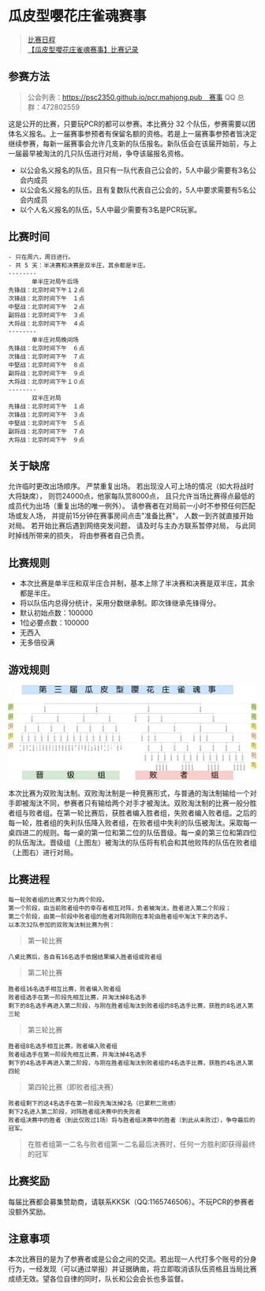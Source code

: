 # 瓜皮型嚶花庄雀魂赛事

> [比赛日程](day.md)  
> [【瓜皮型嚶花庄雀魂赛事】比赛记录](https://mahjong.pub/?cid=43)

## 参赛方法

>公会列表：https://psc2350.github.io/pcr.mahjong.pub　赛事 QQ 总群：472802559

这是公开的比赛，只要玩PCR的都可以参赛。本比赛分 32 个队伍，参赛需要以团体名义报名。上一届赛事参预者有保留名额的资格。若是上一届赛事参预者皆决定继续参赛，每新一届赛事会允许几支新的队伍报名。新队伍会在该届开始前，与上一届最早被淘汰的几只队伍进行对局，争夺该届报名资格。
- 以公会名义报名的队伍，且只有一队代表自己公会的，5人中最少需要有3名公会内成员
- 以公会名义报名的队伍，且有复数队代表自己公会的，5人中要求需要有5名公会内成员
- 以个人名义报名的队伍，5人中最少需要有3名是PCR玩家。

## 比赛时间

    - 只在周六，周日进行。
    - 共 5 天：半决赛和决赛是双半庄，其余都是半庄。
    --------
    　　　　单半庄对局午后场
    先锋战：北京时间下午１２点
    次锋战：北京时间下午　１点
    中堅战：北京时间下午　２点
    副将战：北京时间下午　３点
    大将战：北京时间下午　４点
    --------
    　　　　单半庄对局晚间场
    先锋战：北京时间下午　６点
    次锋战：北京时间下午　７点
    中堅战：北京时间下午　８点
    副将战：北京时间下午　９点
    大将战：北京时间下午１０点
    --------
    　　　　双半庄对局
    先锋战：北京时间下午　１点
    次锋战：北京时间下午　３点
    中堅战：北京时间下午　５点
    副将战：北京时间下午　７点
    大将战：北京时间下午　９点

## 关于缺席
允许临时更改出场顺序。
严禁重复出场。
若出现没人可上场的情况（如大将战时大将缺席），
则罚24000点，他家每队赏8000点，
且只允许当场比赛得点最低的成员代为出场（重复出场的唯一例外）。
请参赛者在对局前一小时不参预任何匹配场或友人场，
并提前15分钟在赛事房间点击"准备比赛"，
人数一到齐就直接开始对局。
若开始比赛后遇到网络突发问题，
请及时与主办方联系暂停对局，
与此同时掉线所带来的损失，
将由参赛者自己负责。

## 比赛规则

- 本次比赛是单半庄和双半庄合并制，基本上除了半决赛和决赛是双半庄，其余都是半庄。
- 将以队伍内总得分统计，采用分数继承制。即次锋继承先锋得分。
- 默认初始点数：100000
- 1位必要点数：100000
- 无西入
- 无多倍役满

## 游戏规则

![Image of Schedule](https://raw.githubusercontent.com/psc2350/pcr.mahjong.pub/master/Tree%20Diagram.png)

本次比赛为双败淘汰制。双败淘汰制是一种竞赛形式，与普通的淘汰制输给一个对手即被淘汰不同，参赛者只有输给两个对手才被淘汰。双败淘汰制的比赛一般分胜者组与败者组。在第一轮比赛后，获胜者编入胜者组，失败者编入败者组。之后的每一轮，胜者组的失利队伍降入败者组，在败者组中失利的队伍被淘汰。采取每一桌四进二的规则。每一桌的第一位和第二位的队伍晋级。每一桌的第三位和第四位的队伍淘汰。晋级组（上图左）被淘汰的队伍将有机会和其他败阵的队伍在败者组（上图右）进行对局。

## 比赛进程
    每一轮败者组的比赛又分为两个阶段。
    第一个阶段，由当前败者组中的幸存者相互对阵，负者被淘汰，胜者进入第二个阶段；
    第二个阶段，由第一阶段中败者组的胜者对阵刚刚在本轮由胜者组中淘汰下来的选手。
    以本次32队参加的双败淘汰制比赛为例：

> 第一轮比赛

    八桌比赛后，各自有16名选手依据结果编入胜者组或败者组

> 第二轮比赛

    胜者组16名选手相互比赛，败者编入败者组
    败者组选手在第一阶段先相互比赛，并淘汰掉8名选手
    剩下的8名选手再进入第二阶段，与刚在胜者组淘汰到败者组的8名选手比赛，获胜的8名进入第三轮

> 第三轮比赛

    胜者组8名选手相互比赛，败者编入败者组
    败者组选手在第一阶段先相互比赛，并淘汰掉4名选手
    剩下的4名选手再进入第二阶段，与刚在胜者组淘汰到败者组的4名选手比赛，获胜的4名进入第四轮

> 第四轮比赛（即败者组决赛）

    败者组剩下的这4名选手在第一阶段先淘汰掉2名（已累积二败绩）
    剩下2名进入第二阶段，对阵胜者组决赛中的失败者
    败者组决赛中的胜者（到此仅败过1场）将与胜者组决赛中的胜者（到此从未败过），争夺最后的冠军。

> 在胜者组第一二名与败者组第一二名最后决赛时，任何一方胜利即获得最终的冠军

## 比赛奖励
每届比赛都会募集赞助商，请联系KKSK（QQ:1165746506）。不玩PCR的参赛者没额外奖励。

## 注意事项
本次比赛目的是为了参赛者或是公会之间的交流。若出现一人代打多个账号的分身行为，一经发现（可以通过举报）并证据确凿，将立即取消该队伍资格且当局比赛成绩无效。望各位自律的同时，队长和公会会长也多监督。